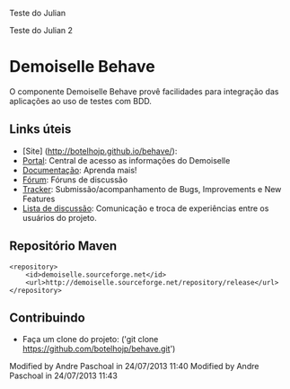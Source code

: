 Teste do Julian

Teste do Julian 2

# Demoiselle Behave

O componente Demoiselle Behave provê facilidades para integração das aplicações ao uso 
de testes com BDD. 

## Links úteis

* [Site] (http://botelhojp.github.io/behave/):
* [Portal](http://frameworkdemoiselle.gov.br): Central de acesso as informações do Demoiselle
* [Documentação](http://demoiselle.sf.net/docs): Aprenda mais!
* [Fórum](http://forum.frameworkdemoiselle.gov.br): Fóruns de discussão
* [Tracker](http://tracker.frameworkdemoiselle.gov.br): Submissão/acompanhamento de Bugs, Improvements e New Features
* [Lista de discussão](http://lists.sourceforge.net/lists/listinfo/demoiselle-users): Comunicação e troca de experiências entre os usuários do projeto.

## Repositório Maven

    <repository>
  		<id>demoiselle.sourceforge.net</id>
		<url>http://demoiselle.sourceforge.net/repository/release</url>
	</repository>

## Contribuindo

* Faça um clone do projeto: ('git clone https://github.com/botelhojp/behave.git')

Modified by Andre Paschoal in 24/07/2013 11:40
Modified by Andre Paschoal in 24/07/2013 11:43
